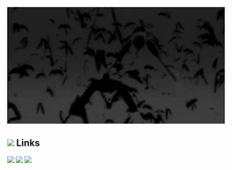 <img src="https://github.com/DeedsBaron/DeedsBaron/blob/master/giphy.gif" width="1001" height="270" />
<!-- 
[![jaeskim's 42 stats](https://badge42.herokuapp.com/api/stats/dbaron?darkmode=true)](https://github.com/JaeSeoKim/badge42) -->

## <img height="40" src="https://user-images.githubusercontent.com/80648065/155423049-85b10338-88b1-432b-a4fe-8b676a685103.gif"/> Links
[![](https://img.shields.io/badge/-linkedin-0073B1?style=flat-square)](https://www.linkedin.com/in/ryndyaegor)
[![](https://img.shields.io/badge/-telegram-1C9CEA?style=flat-square)](https://t.me/belthigor)
[![](https://img.shields.io/badge/-resume-332B40?style=flat-square)](https://drive.google.com/file/d/1GhIhtzcU46Tw3zUyWn0UrXVt6OZJnErK/view?usp=sharing)

